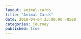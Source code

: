 ```yaml
---
layout: animal-cards
title: "Animal Cards"
date: 2018-04-04 23:00:00 -0500
categories: journey
published: true
---
```

